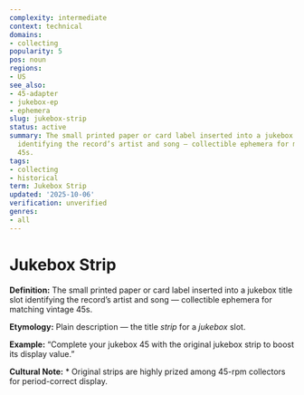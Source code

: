 ```yaml
---
complexity: intermediate
context: technical
domains:
- collecting
popularity: 5
pos: noun
regions:
- US
see_also:
- 45-adapter
- jukebox-ep
- ephemera
slug: jukebox-strip
status: active
summary: The small printed paper or card label inserted into a jukebox title slot
  identifying the record’s artist and song — collectible ephemera for matching vintage
  45s.
tags:
- collecting
- historical
term: Jukebox Strip
updated: '2025-10-06'
verification: unverified
genres:
- all
---
```


# Jukebox Strip

**Definition:** The small printed paper or card label inserted into a jukebox title slot identifying the record’s artist and song — collectible ephemera for matching vintage 45s.

**Etymology:** Plain description — the title *strip* for a *jukebox* slot.

**Example:** “Complete your jukebox 45 with the original jukebox strip to boost its display value.”

**Cultural Note:** * Original strips are highly prized among 45-rpm collectors for period-correct display.

